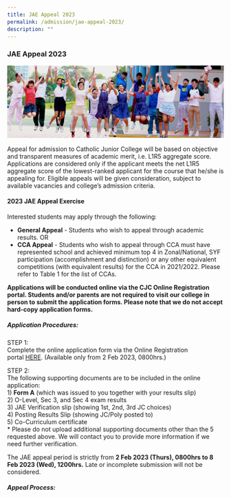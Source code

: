 ```yaml
---
title: JAE Appeal 2023
permalink: /admission/jae-appeal-2023/
description: ""
---
```

### **JAE Appeal 2023**
![](/images/JAE.jpg)

Appeal for admission to Catholic Junior College will be based on objective and transparent measures of academic merit, i.e. L1R5 aggregate score. Applications are considered only if the applicant meets the net L1R5 aggregate score of the lowest-ranked applicant for the course that he/she is appealing for. Eligible appeals will be given consideration, subject to available vacancies and college’s admission criteria.

#### **2023 JAE Appeal Exercise**
Interested students may apply through the following:

* **General Appeal** \- Students who wish to appeal through academic results.
OR
* **CCA Appeal** \- Students who wish to appeal through CCA must have represented school and achieved minimum top 4 in Zonal/National, SYF participation (accomplishment and distinction) or any other equivalent competitions (with equivalent results) for the CCA in 2021/2022. Please refer to Table 1 for the list of CCAs.

**Applications will be conducted online via the CJC Online Registration portal. Students and/or parents are not required to visit our college in person to submit the application forms. Please note that we do not accept hard-copy application forms.**

##### **Application Procedures:**
STEP 1:<br>
Complete the online application form via the Online Registration portal [HERE](http://jae.catholicjc.edu.sg/). (Available only from 2 Feb 2023, 0800hrs.)

STEP 2:<br>
The following supporting documents are to be included in the online application:<br>
1) **Form A** (which was issued to you together with your results slip)<br>
2) O-Level, Sec 3, and Sec 4 exam results<br>
3) JAE Verification slip (showing 1st, 2nd, 3rd JC choices)<br>
4) Posting Results Slip (showing JC/Poly posted to)<br>
5) Co-Curriculum certificate<br>
\* Please do not upload additional supporting documents other than the 5 requested above. We will contact you to provide more information if we need further verification.

The JAE appeal period is strictly from **2 Feb 2023 (Thurs), 0800hrs to 8 Feb 2023 (Wed), 1200hrs.** Late or incomplete submission will not be considered.

##### **Appeal Process:**
